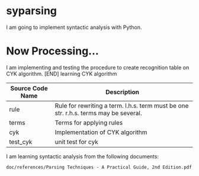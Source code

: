 # syparsing
I am going to implement syntactic analysis with Python.

# Now Processing...
I am implementing and testing the procedure to create recognition table on CYK algorithm.
[END] learning CYK algorithm

|Source Code Name|Description|
|---|---|
|rule|Rule for rewriting a term. l.h.s. term must be one str. r.h.s. terms may be several.|
|terms|Terms for applying rules|
|cyk|Implementation of CYK algorithm|
|test_cyk|unit test for cyk|

I am learning syntactic analysis from the following documents:

```doc/references/Parsing Techniques - A Practical Guide, 2nd Edition.pdf```
